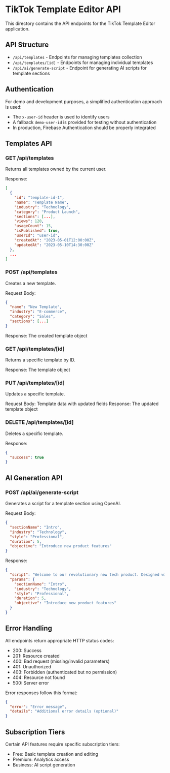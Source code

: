 # TikTok Template Editor API

This directory contains the API endpoints for the TikTok Template Editor application.

## API Structure

- `/api/templates` - Endpoints for managing templates collection
- `/api/templates/[id]` - Endpoints for managing individual templates
- `/api/ai/generate-script` - Endpoint for generating AI scripts for template sections

## Authentication

For demo and development purposes, a simplified authentication approach is used:
- The `x-user-id` header is used to identify users
- A fallback `demo-user-id` is provided for testing without authentication
- In production, Firebase Authentication should be properly integrated

## Templates API

### GET /api/templates
Returns all templates owned by the current user.

Response:
```json
[
  {
    "id": "template-id-1",
    "name": "Template Name",
    "industry": "Technology",
    "category": "Product Launch",
    "sections": [...],
    "views": 120,
    "usageCount": 15,
    "isPublished": true,
    "userId": "user-id",
    "createdAt": "2023-05-01T12:00:00Z",
    "updatedAt": "2023-05-10T14:30:00Z"
  },
  ...
]
```

### POST /api/templates
Creates a new template.

Request Body:
```json
{
  "name": "New Template",
  "industry": "E-commerce",
  "category": "Sales",
  "sections": [...]
}
```

Response: The created template object

### GET /api/templates/[id]
Returns a specific template by ID.

Response: The template object

### PUT /api/templates/[id]
Updates a specific template.

Request Body: Template data with updated fields
Response: The updated template object

### DELETE /api/templates/[id]
Deletes a specific template.

Response:
```json
{
  "success": true
}
```

## AI Generation API

### POST /api/ai/generate-script
Generates a script for a template section using OpenAI.

Request Body:
```json
{
  "sectionName": "Intro",
  "industry": "Technology",
  "style": "Professional",
  "duration": 5,
  "objective": "Introduce new product features"
}
```

Response:
```json
{
  "script": "Welcome to our revolutionary new tech product. Designed with you in mind, it solves your everyday problems with just a tap.",
  "params": {
    "sectionName": "Intro",
    "industry": "Technology",
    "style": "Professional",
    "duration": 5,
    "objective": "Introduce new product features"
  }
}
```

## Error Handling

All endpoints return appropriate HTTP status codes:
- 200: Success
- 201: Resource created
- 400: Bad request (missing/invalid parameters)
- 401: Unauthorized
- 403: Forbidden (authenticated but no permission)
- 404: Resource not found
- 500: Server error

Error responses follow this format:
```json
{
  "error": "Error message",
  "details": "Additional error details (optional)"
}
```

## Subscription Tiers

Certain API features require specific subscription tiers:
- Free: Basic template creation and editing
- Premium: Analytics access
- Business: AI script generation 